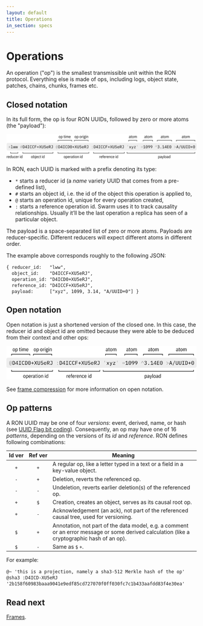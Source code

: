 ```yaml
---
layout: default
title: Operations
in_section: specs
---
```


# Operations

An operation ("op") is the smallest transmissible unit within the RON protocol. Everything else is made of ops, including logs, object state, patches, chains, chunks, frames etc.

## Closed notation

In its full form, the op is four RON UUIDs, followed by zero or more atoms (the "payload"):

<img class="fig" src="closed.png">

In RON, each UUID is marked with a prefix denoting its type:

- `*` starts a reducer id (a *name* variety UUID that comes from a pre-defined list),
- `#` starts an object id, i.e. the id of the object this operation is applied to,
- `@` starts an operation id, unique for every operation created,
- `:` starts a reference operation id. Swarm uses it to track causality relationships. Usually it’ll be the last operation a replica has seen of a particular object.

The payload is a space-separated list of zero or more atoms. Payloads are reducer-specific. Different reducers will expect different atoms in different order.

The example above corresponds roughly to the following JSON:

    { reducer_id:   "lww",
      object_id:    "D4ICCF+XU5eRJ",
      operation_id: "D4ICD0+XU5eRJ",
      reference_id: "D4ICCF+XU5eRJ",
      payload:      ["xyz", 1099, 3.14, "A/UUID+0"] }

## Open notation

Open notation is just a shortened version of the closed one. In this case, the reducer id and object id are omitted because they were able to be deduced from their context and other ops:

<img class="fig" src="open.png">

See [frame compression](/specs/frames#compression) for more information on open notation.

## Op patterns

A RON UUID may be one of four *versions*: event, derived, name, or hash (see [UUID Flag bit coding](/uuids#flag-bit-coding)). Consequently, an op may have one of 16 *patterns*, depending on the versions of its *id* and *reference*. RON defines following combinations:

<table>
  <thead>
  <tr>
    <th>Id ver</th>
    <th>Ref ver</th>
    <th>Meaning</th>
  </tr>
  </thead>
  <tbody>
  <tr><td style="text-align: center"><code>+</code></td><td style="text-align: center"><code>+</code></td><td>A regular op, like a letter typed in a text or a field in a key-value object.</td></tr>
  <tr><td style="text-align: center"><code>-</code></td><td style="text-align: center"><code>+</code></td><td>Deletion, reverts the referenced op.</td></tr>
  <tr><td style="text-align: center"><code>-</code></td><td style="text-align: center"><code>-</code></td><td>Undeletion, reverts earlier deletion(s) of the referenced op.</td></tr>
  <tr><td style="text-align: center"><code>+</code></td><td style="text-align: center"><code>$</code></td><td>Creation, creates an object, serves as its causal root op.</td></tr>
  <tr><td style="text-align: center"><code>+</code></td><td style="text-align: center"><code>-</code></td><td>Acknowledgement (an ack), not part of the referenced causal tree, used for versioning.</td></tr>
  <tr><td style="text-align: center"><code>$</code></td><td style="text-align: center"><code>+</code></td><td>Annotation, not part of the data model, e.g. a comment or an error message or some derived calculation (like a cryptographic hash of an op).</td></tr>
  <tr><td style="text-align: center"><code>$</code></td><td style="text-align: center"><code>-</code></td><td>Same as <code>$</code> <code>+</code>.</td></tr>
  </tbody>
</table>

For example:

```
@~ 'this is a projection, namely a sha3-512 Merkle hash of the op'
@sha3 :D4ICD-XU5eRJ '2b158f60983baaa9041e9edf85cd727070f0ff030fc7c1b433aafdd83f4e30ea'
```

## Read next

[Frames](../frames/).